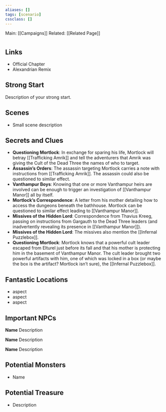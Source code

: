 ```yaml
---
aliases: []
tags: [scenario]
cssclass: []
---
```


Main: [[Campaigns]]
Related: [[Related Page]]

#

## Links

- Official Chapter
- Alexandrian Remix

## Strong Start

Description of your strong start.

## Scenes

- Small scene description

## Secrets and Clues

- **Questioning Mortlock**: In exchange for sparing his life, Mortlock will betray [[Trafficking Amrik]] and tell the adventurers that Amrik was giving the Cult of the Dead Three the names of who to target.
- **Assassin’s Orders**: The assassin targeting Mortlock carries a note with instructions from [[Trafficking Amrik]]. The assassin could also be questioned to similar effect.
- **Vanthampur Boys**: Knowing that one or more Vanthampur heirs are involved can be enough to trigger an investigation of [[Vanthampur Manor]] all by itself.
- **Mortlock’s Correspondence**: A letter from his mother detailing how to access the dungeons beneath the bathhouse. Mortlock can be questioned to similar effect leading to [[Vanthampur Manor]].
- **Missives of the Hidden Lord**: Correspondence from Thavius Kreeg, passing on instructions from Gargauth to the Dead Three leaders (and inadvertently revealing its presence in [[Vanthampur Manor]]).
- **Missives of the Hidden Lord**: The missives also mention the [[Infernal Puzzlebox]].
- **Questioning Mortlock**: Mortlock knows that a powerful cult leader escaped from Elturel just before its fall and that his mother is protecting him in the basement of Vanthampur Manor. The cult leader brought two powerful artifacts with him, one of which was locked in a box (or maybe the box is the artifact? Mortlock isn’t sure), the [[Infernal Puzzlebox]].

## Fantastic Locations

- aspect
- aspect
- aspect

## Important NPCs

**Name** Description

**Name** Description

**Name** Description

## Potential Monsters

- Name

## Potential Treasure

- Description

